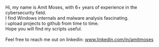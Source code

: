 Hi, my name is Amit Moses, with 6+ years of experience in the cybersecurity field.\
I find Windows internals and malware analysis fascinating.\
i upload projects to github from time to time.\
Hope you will find my scripts useful.\
\
Feel free to reach me out on linkedin: www.linkedin.com/in/amitmoses




<!---
wh1teone/wh1teone is a ✨ special ✨ repository because its `README.md` (this file) appears on your GitHub profile.
You can click the Preview link to take a look at your changes.
--->
